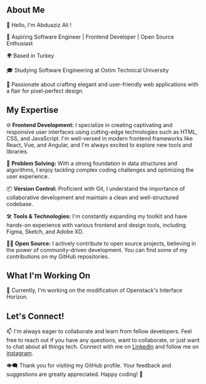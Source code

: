 ## About Me

👋 Hello, I'm Abduaziz Ali !

🚀 Aspiring Software Engineer | Frontend Developer | Open Source Enthusiast

🌍 Based in Turkey

🎓 Studying Software Engineering at Ostim Technical University

🌟 Passionate about crafting elegant and user-friendly web applications with a flair for pixel-perfect design.

## My Expertise

🌐 **Frontend Development:** I specialize in creating captivating and responsive user interfaces using cutting-edge technologies such as HTML, CSS, and JavaScript. I'm well-versed in modern frontend frameworks like React, Vue, and Angular, and I'm always excited to explore new tools and libraries.

🧩 **Problem Solving:** With a strong foundation in data structures and algorithms, I enjoy tackling complex coding challenges and optimizing the user experience.

📦 **Version Control:** Proficient with Git, I understand the importance of collaborative development and maintain a clean and well-structured codebase.

🛠️ **Tools & Technologies:** I'm constantly expanding my toolkit and have hands-on experience with various frontend and design tools, including Figma, Sketch, and Adobe XD.

👨‍💻 **Open Source:** I actively contribute to open source projects, believing in the power of community-driven development. You can find some of my contributions on my GitHub repositories.

## What I'm Working On

🌟 Currently, I'm working on the modification of Openstack's Interface Horizon.


## Let's Connect!

📫 I'm always eager to collaborate and learn from fellow developers. Feel free to reach out if you have any questions, want to collaborate, or just want to chat about all things tech. Connect with me on [LinkedIn](https://www.linkedin.com/in/abduaziz-ali-osman-409801167/) and follow me on [instagram](https://www.instagram.com/azeez.4real/).

👁️‍🗨️ Thank you for visiting my GitHub profile. Your feedback and suggestions are greatly appreciated. Happy coding! 🚀

